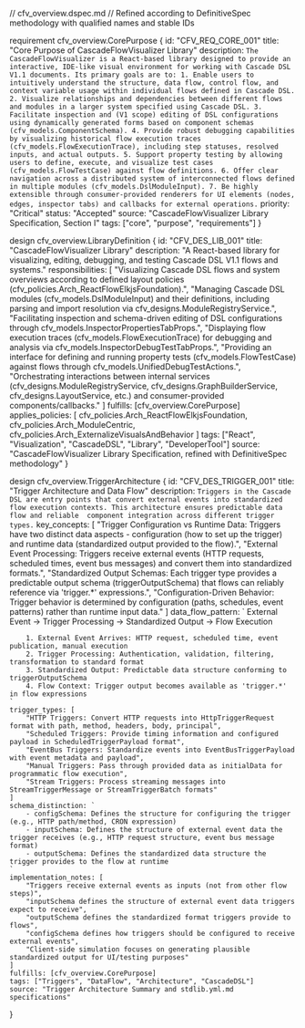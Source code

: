 // cfv_overview.dspec.md
// Refined according to DefinitiveSpec methodology with qualified names and stable IDs

requirement cfv_overview.CorePurpose {
    id: "CFV_REQ_CORE_001"
    title: "Core Purpose of CascadeFlowVisualizer Library"
    description: `
        The CascadeFlowVisualizer is a React-based library designed to provide an interactive,
        IDE-like visual environment for working with Cascade DSL V1.1 documents.
        Its primary goals are to:
        1. Enable users to intuitively understand the structure, data flow, control flow, and context variable usage within individual flows defined in Cascade DSL.
        2. Visualize relationships and dependencies between different flows and modules in a larger system specified using Cascade DSL.
        3. Facilitate inspection and (V1 scope) editing of DSL configurations using dynamically generated forms based on component schemas (cfv_models.ComponentSchema).
        4. Provide robust debugging capabilities by visualizing historical flow execution traces (cfv_models.FlowExecutionTrace), including step statuses, resolved inputs, and actual outputs.
        5. Support property testing by allowing users to define, execute, and visualize test cases (cfv_models.FlowTestCase) against flow definitions.
        6. Offer clear navigation across a distributed system of interconnected flows defined in multiple modules (cfv_models.DslModuleInput).
        7. Be highly extensible through consumer-provided renderers for UI elements (nodes, edges, inspector tabs) and callbacks for external operations.
    `
    priority: "Critical"
    status: "Accepted"
    source: "CascadeFlowVisualizer Library Specification, Section I"
    tags: ["core", "purpose", "requirements"]
}

design cfv_overview.LibraryDefinition {
    id: "CFV_DES_LIB_001"
    title: "CascadeFlowVisualizer Library"
    description: "A React-based library for visualizing, editing, debugging, and testing Cascade DSL V1.1 flows and systems."
    responsibilities: [
        "Visualizing Cascade DSL flows and system overviews according to defined layout policies (cfv_policies.Arch_ReactFlowElkjsFoundation).",
        "Managing Cascade DSL modules (cfv_models.DslModuleInput) and their definitions, including parsing and import resolution via cfv_designs.ModuleRegistryService.",
        "Facilitating inspection and schema-driven editing of DSL configurations through cfv_models.InspectorPropertiesTabProps.",
        "Displaying flow execution traces (cfv_models.FlowExecutionTrace) for debugging and analysis via cfv_models.InspectorDebugTestTabProps.",
        "Providing an interface for defining and running property tests (cfv_models.FlowTestCase) against flows through cfv_models.UnifiedDebugTestActions.",
        "Orchestrating interactions between internal services (cfv_designs.ModuleRegistryService, cfv_designs.GraphBuilderService, cfv_designs.LayoutService, etc.) and consumer-provided components/callbacks."
    ]
    fulfills: [cfv_overview.CorePurpose]
    applies_policies: [
        cfv_policies.Arch_ReactFlowElkjsFoundation,
        cfv_policies.Arch_ModuleCentric,
        cfv_policies.Arch_ExternalizeVisualsAndBehavior
    ]
    tags: ["React", "Visualization", "CascadeDSL", "Library", "DeveloperTool"]
    source: "CascadeFlowVisualizer Library Specification, refined with DefinitiveSpec methodology"
}

design cfv_overview.TriggerArchitecture {
    id: "CFV_DES_TRIGGER_001"
    title: "Trigger Architecture and Data Flow"
    description: `
        Triggers in the Cascade DSL are entry points that convert external events into standardized 
        flow execution contexts. This architecture ensures predictable data flow and reliable 
        component integration across different trigger types.
    `
    key_concepts: [
        "Trigger Configuration vs Runtime Data: Triggers have two distinct data aspects - configuration (how to set up the trigger) and runtime data (standardized output provided to the flow).",
        "External Event Processing: Triggers receive external events (HTTP requests, scheduled times, event bus messages) and convert them into standardized formats.",
        "Standardized Output Schemas: Each trigger type provides a predictable output schema (triggerOutputSchema) that flows can reliably reference via 'trigger.*' expressions.",
        "Configuration-Driven Behavior: Trigger behavior is determined by configuration (paths, schedules, event patterns) rather than runtime input data."
    ]
    data_flow_pattern: `
        External Event → Trigger Processing → Standardized Output → Flow Execution
        
        1. External Event Arrives: HTTP request, scheduled time, event publication, manual execution
        2. Trigger Processing: Authentication, validation, filtering, transformation to standard format
        3. Standardized Output: Predictable data structure conforming to triggerOutputSchema
        4. Flow Context: Trigger output becomes available as 'trigger.*' in flow expressions
    `
    trigger_types: [
        "HTTP Triggers: Convert HTTP requests into HttpTriggerRequest format with path, method, headers, body, principal",
        "Scheduled Triggers: Provide timing information and configured payload in ScheduledTriggerPayload format",
        "EventBus Triggers: Standardize events into EventBusTriggerPayload with event metadata and payload",
        "Manual Triggers: Pass through provided data as initialData for programmatic flow execution",
        "Stream Triggers: Process streaming messages into StreamTriggerMessage or StreamTriggerBatch formats"
    ]
    schema_distinction: `
        - configSchema: Defines the structure for configuring the trigger (e.g., HTTP path/method, CRON expression)
        - inputSchema: Defines the structure of external event data the trigger receives (e.g., HTTP request structure, event bus message format)
        - outputSchema: Defines the standardized data structure the trigger provides to the flow at runtime
    `
    implementation_notes: [
        "Triggers receive external events as inputs (not from other flow steps)",
        "inputSchema defines the structure of external event data triggers expect to receive",
        "outputSchema defines the standardized format triggers provide to flows",
        "configSchema defines how triggers should be configured to receive external events",
        "Client-side simulation focuses on generating plausible standardized output for UI/testing purposes"
    ]
    fulfills: [cfv_overview.CorePurpose]
    tags: ["Triggers", "DataFlow", "Architecture", "CascadeDSL"]
    source: "Trigger Architecture Summary and stdlib.yml.md specifications"
}